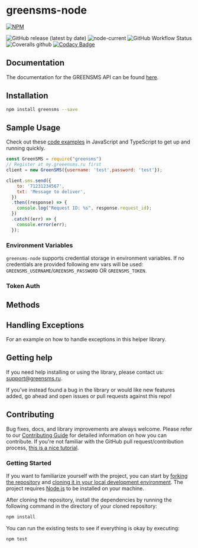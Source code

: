 # greensms-node

[![NPM](https://nodei.co/npm/greensms.png?downloads=true&stars=true)](https://nodei.co/npm/greensms/)

![GitHub release (latest by date)](https://img.shields.io/github/v/release/greensms-ru/greensms-node)
![node-current](https://img.shields.io/node/v/greensms)
![GitHub Workflow Status](https://img.shields.io/github/workflow/status/greensms-ru/greensms-node/Node.js%20Package)
![Coveralls github](https://img.shields.io/coveralls/github/greensms-ru/greensms-node)
[![Codacy Badge](https://app.codacy.com/project/badge/Grade/bda5e78fb51a4c24b2935d93369df539)](https://www.codacy.com/gh/greensms-ru/greensms-node/dashboard?utm_source=github.com&amp;utm_medium=referral&amp;utm_content=greensms-ru/greensms-node&amp;utm_campaign=Badge_Grade)

## Documentation

The documentation for the GREENSMS API can be found [here][apidocs].

## Installation
```bash
npm install greensms --save
```

## Sample Usage

Check out these [code examples](examples) in JavaScript and TypeScript to get up and running quickly.

```javascript
const GreenSMS = require("greensms")
// Register at my.greeensms.ru first
client = new GreenSMS({username: 'test',password: 'test'}); 

client.sms.send({
    to: '71231234567',
    txt: 'Message to deliver',
  })
  .then((response) => {
    console.log("Request ID: %s", response.request_id);
  })
  .catch((err) => {
    console.error(err);
  });
```

### Environment Variables

`greensms-node` supports credential storage in environment variables. If no credentials are provided following env vars will be used: `GREENSMS_USERNAME`/`GREENSMS_PASSWORD` OR `GREENSMS_TOKEN`.

### Token Auth

## Methods

## Handling Exceptions

For an example on how to handle exceptions in this helper library.

## Getting help

If you need help installing or using the library, please contact us: [support@greensms.ru](mailto:support@greensms.ru).

If you've instead found a bug in the library or would like new features added, go ahead and open issues or pull requests against this repo!

## Contributing

Bug fixes, docs, and library improvements are always welcome. Please refer to our [Contributing Guide](CONTRIBUTING.md) for detailed information on how you can contribute.
If you're not familiar with the GitHub pull request/contribution process, [this is a nice tutorial](https://gun.io/blog/how-to-github-fork-branch-and-pull-request/).

### Getting Started

If you want to familiarize yourself with the project, you can start by [forking the repository](https://help.github.com/articles/fork-a-repo/) and [cloning it in your local development environment](https://help.github.com/articles/cloning-a-repository/). The project requires [Node.js](https://nodejs.org) to be installed on your machine.

After cloning the repository, install the dependencies by running the following command in the directory of your cloned repository:

```bash
npm install
```

You can run the existing tests to see if everything is okay by executing:

```bash
npm test
```

[apidocs]: https://api.greensms.ru/
